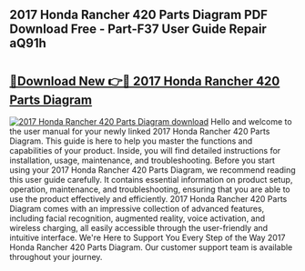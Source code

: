 ## 2017 Honda Rancher 420 Parts Diagram PDF Download Free - Part-F37 User Guide Repair aQ91h

# <h2><a href="http://dfsnib3.blite.top/?on=2017+Honda+Rancher+420+Parts+Diagram">🔗Download New 👉🔴 2017 Honda Rancher 420 Parts Diagram</a></h2>

[![2017 Honda Rancher 420 Parts Diagram download](https://i.imgur.com/lujVjoI.png)](http://dfsnib3.blite.top/?on=2017+Honda+Rancher+420+Parts+Diagram)
Hello and welcome to the user manual for your newly linked 2017 Honda Rancher 420 Parts Diagram. This guide is here to help you master the functions and capabilities of your product. Inside, you will find detailed instructions for installation, usage, maintenance, and troubleshooting. Before you start using your 2017 Honda Rancher 420 Parts Diagram, we recommend reading this user guide carefully. It contains essential information on product setup, operation, maintenance, and troubleshooting, ensuring that you are able to use the product effectively and efficiently. 2017 Honda Rancher 420 Parts Diagram comes with an impressive collection of advanced features, including facial recognition, augmented reality, voice activation, and wireless charging, all easily accessible through the user-friendly and intuitive interface. We're Here to Support You Every Step of the Way 2017 Honda Rancher 420 Parts Diagram. Our customer support team is available throughout your journey.

